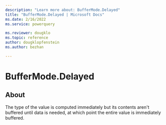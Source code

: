 ```yaml
---
description: "Learn more about: BufferMode.Delayed"
title: "BufferMode.Delayed | Microsoft Docs"
ms.date: 2/16/2022
ms.service: powerquery

ms.reviewer: dougklo
ms.topic: reference
author: dougklopfenstein
ms.author: bezhan

---
```

# BufferMode.Delayed

## About

The type of the value is computed immediately but its contents aren't buffered until data is needed, at which point the entire value is immediately buffered.
